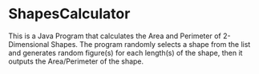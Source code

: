 # ShapesCalculator

This is a Java Program that calculates the Area and Perimeter of 2-Dimensional Shapes.
The program randomly selects a shape from the list and generates random figure(s) for each length(s) of the shape,
then it outputs the Area/Perimeter of the shape.
